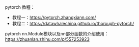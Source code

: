 pytorch 教程：

- 教程一：https://pytorch.zhangxiann.com/
- 教程二：https://datawhalechina.github.io/thorough-pytorch/

pytorch nn.Module模块以及nn部分函数的介绍使用：https://zhuanlan.zhihu.com/p/557253923
